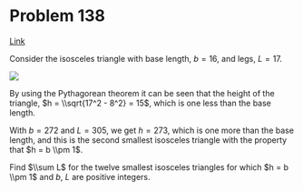 # Problem 138

[Link](https://projecteuler.net/problem=138)

Consider the isosceles triangle with base length, $b = 16$, and legs, $L = 17$.

![](resources/images/0138.png?1678992052)

By using the Pythagorean theorem it can be seen that the height of the triangle, $h = \\sqrt{17^2 - 8^2} = 15$, which is one less than the base length.

With $b = 272$ and $L = 305$, we get $h = 273$, which is one more than the base length, and this is the second smallest isosceles triangle with the property that $h = b \\pm 1$.

Find $\\sum L$ for the twelve smallest isosceles triangles for which $h = b \\pm 1$ and $b$, $L$ are positive integers.
